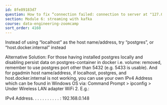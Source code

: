 ```yaml
---
id: 8fe89183d7
question: How to fix “connection failed: connection to server at "127.0.0.1", port 5432 failed” error when setting up Postgres connection in pgAdmin?
section: Module 6: streaming with kafka
course: data-engineering-zoomcamp
sort_order: 4160
---
```


Instead of using “localhost” as the host name/address, try “postgres”, or “host.docker.internal” instead

Alternative Solution: For those having installed postgres locally and disabling persist data on postgres-container in docker i.e. volume: removed, remember to use postgres port other than 5432 (e.g. 5433 is usable). And for pgadmin host name/address, if localhost, postgres, and host.docker.internal is not working, you can use your own IPv4 Address which can be found in Windows OS via: Command Prompt > ipconfig > Under Wireless LAN adapter WiFi 2. E.g.:

IPv4 Address. . . . . . . . . . . : 192.168.0.148

